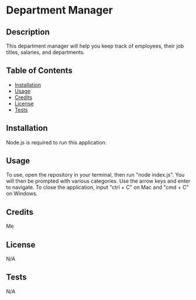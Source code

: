 # Department Manager

## Description
This department manager will help you keep track of employees, their job titles, salaries, and departments.

## Table of Contents

- [Installation](#installation)
- [Usage](#usage)
- [Credits](#credits)
- [License](#license)
- [Tests](#tests) 

## Installation
Node.js is required to run this application.

## Usage
To use, open the repository in your terminal, then run "node index.js". You will then be prompted with various categories. Use the arrow keys and enter to navigate. To close the application, input "ctrl + C" on Mac and "cmd + C" on Windows.

## Credits
Me

## License
N/A

## Tests
N/A
    
